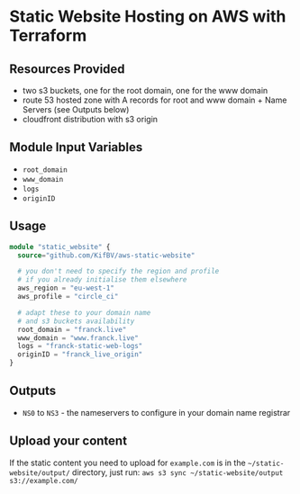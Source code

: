 Static Website Hosting on AWS with Terraform
===========

Resources Provided
------------------

- two s3 buckets, one for the root domain, one for the www domain
- route 53 hosted zone with A records for root and www domain + Name Servers (see Outputs below)
- cloudfront distribution with s3 origin


Module Input Variables
----------------------

- `root_domain`
- `www_domain`
- `logs`
- `originID`

Usage
-----

```tf
module "static_website" {
  source="github.com/KifBV/aws-static-website"

  # you don't need to specify the region and profile
  # if you already initialise them elsewhere
  aws_region = "eu-west-1"
  aws_profile = "circle_ci"

  # adapt these to your domain name
  # and s3 buckets availability
  root_domain = "franck.live"
  www_domain = "www.franck.live"
  logs = "franck-static-web-logs"
  originID = "franck_live_origin"
}
```

Outputs
-------

 - `NS0` to `NS3` - the nameservers to configure in your domain name registrar

Upload your content
----------------------

If the static content you need to upload for `example.com` is in the `~/static-website/output/` directory, just run:
  `aws s3 sync ~/static-website/output s3://example.com/`
